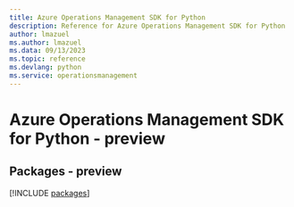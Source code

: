 ```yaml
---
title: Azure Operations Management SDK for Python
description: Reference for Azure Operations Management SDK for Python
author: lmazuel
ms.author: lmazuel
ms.data: 09/13/2023
ms.topic: reference
ms.devlang: python
ms.service: operationsmanagement
---
```

# Azure Operations Management SDK for Python - preview
## Packages - preview
[!INCLUDE [packages](operations-management-index.md)]